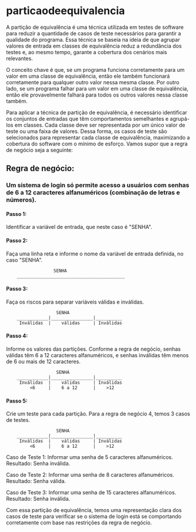# particaodeequivalencia

<p>
A partição de equivalência é uma técnica utilizada em testes de software para reduzir a quantidade de casos de teste necessários para garantir a qualidade do programa. Essa técnica se baseia na ideia de que agrupar valores de entrada em classes de equivalência reduz a redundância dos testes e, ao mesmo tempo, garante a cobertura dos cenários mais relevantes.

O conceito chave é que, se um programa funciona corretamente para um valor em uma classe de equivalência, então ele também funcionará corretamente para qualquer outro valor nessa mesma classe. Por outro lado, se um programa falhar para um valor em uma classe de equivalência, então ele provavelmente falhará para todos os outros valores nessa classe também.

Para aplicar a técnica de partição de equivalência, é necessário identificar os conjuntos de entradas que têm comportamentos semelhantes e agrupá-los em classes. Cada classe deve ser representada por um único valor de teste ou uma faixa de valores. Dessa forma, os casos de teste são selecionados para representar cada classe de equivalência, maximizando a cobertura do software com o mínimo de esforço. Vamos supor que a regra de negócio seja a seguinte:

<h2>Regra de negócio:</h2>

<h3>Um sistema de login só permite acesso a usuários com senhas de 6 a 12 caracteres alfanuméricos (combinação de letras e números).</h3>

<h4>Passo 1:</h4> Identificar a variável de entrada, que neste caso é "SENHA".

<h4>Passo 2:</h4> Faça uma linha reta e informe o nome da variável de entrada definida, no caso "SENHA".
</p>
                     
                      
                      SENHA
        _________________________________________

<h4>Passo 3:</h4> Faça os riscos para separar variáveis válidas e inválidas.

                       SENHA
        ____________|________________|__________
         Inválidas  |    válidas     | Inválidas

<h4>Passo 4:</h4> Informe os valores das partições. Conforme a regra de negócio, senhas válidas têm 6 a 12 caracteres alfanuméricos, e senhas inválidas têm menos de 6 ou mais de 12 caracteres.

                       SENHA
        ____________|________________|__________
         Inválidas  |    válidas     | Inválidas
             <6     |    6 a 12      |    >12
             
<h4>Passo 5:</h4> Crie um teste para cada partição. Para a regra de negócio 4, temos 3 casos de testes.

                       SENHA
        ____________|________________|__________
         Inválidas  |    válidas     | Inválidas
             <6     |    6 a 12      |    >12

Caso de Teste 1: Informar uma senha de 5 caracteres alfanuméricos.
Resultado: Senha inválida.

Caso de Teste 2: Informar uma senha de 8 caracteres alfanuméricos.
Resultado: Senha válida.

Caso de Teste 3: Informar uma senha de 15 caracteres alfanuméricos.
Resultado: Senha inválida.

Com essa partição de equivalência, temos uma representação clara dos casos de teste para verificar se o sistema de login está se comportando corretamente com base nas restrições da regra de negócio.
